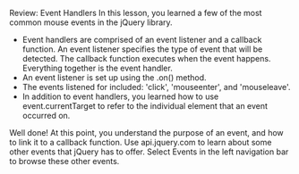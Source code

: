 Review: Event Handlers
In this lesson, you learned a few of the most common mouse events in the jQuery library.

- Event handlers are comprised of an event listener and a callback function. An event listener specifies the type of event that will be detected. The callback function executes when the event happens. Everything together is the event handler.
- An event listener is set up using the .on() method.
- The events listened for included: 'click', 'mouseenter', and 'mouseleave'.
- In addition to event handlers, you learned how to use event.currentTarget to refer to the individual element that an event occurred on.

Well done! At this point, you understand the purpose of an event, and how to link it to a callback function. Use api.jquery.com to learn about some other events that jQuery has to offer. Select Events in the left navigation bar to browse these other events.
